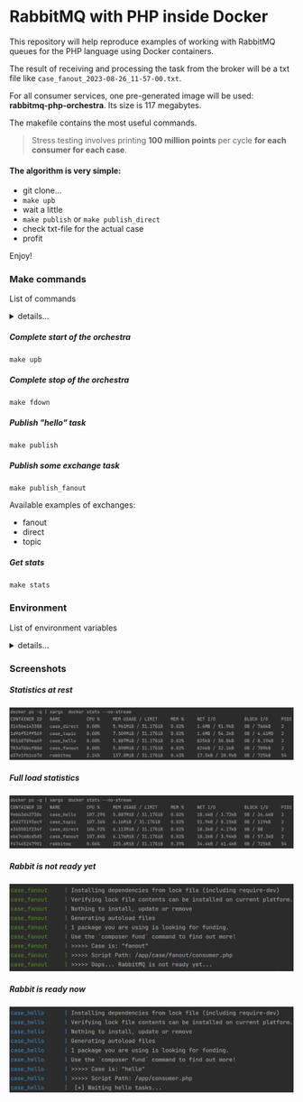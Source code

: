 # RabbitMQ with PHP inside Docker

This repository will help reproduce examples of working with RabbitMQ queues for the PHP language using Docker containers.

The result of receiving and processing the task from the broker will be a txt file like `case_fanout_2023-08-26_11-57-00.txt`.

For all consumer services, one pre-generated image will be used: **rabbitmq-php-orchestra**. Its size is 117 megabytes.

The makefile contains the most useful commands.

> Stress testing involves printing **100 million points** per cycle **for each consumer for each case**.

#### The algorithm is very simple:
- git clone... 
- `make upb`
- wait a little
- `make publish` or `make publish_direct`
- check txt-file for the actual case
- profit

Enjoy!

### Make commands
List of commands
<details>
  <summary>details...</summary>

* publish: `docker-compose exec case_hello php publish.php`
* publish_all: `make publish ; make publish_direct ; make publish_fanout ; make publish_topic`
* publish_direct: `docker-compose exec case_direct php case/direct/publish.php`
* publish_fanout: `docker-compose exec case_fanout php case/fanout/publish.php`
* publish_topic: `docker-compose exec case_topic php case/topic/publish.php`
* logs: `docker-compose logs -ft`
* ps: `docker-compose ps`
* down: `docker-compose down`
* sdown: `docker-compose down & rm -f *.txt`
* fdown: `docker-compose down & rm -f *.txt & rm -rf vendor`
* upd: `docker-compose up -d`
* upb: `docker-compose up -d --build --remove-orphans`
* stats: `docker ps -q | xargs  docker stats --no-stream`
</details>

##### Complete start of the orchestra
```shell
make upb
```

##### Complete stop of the orchestra
```shell
make fdown
```

##### Publish "hello" task
```shell
make publish
```

##### Publish some exchange task
```shell
make publish_fanout
```

Available examples of exchanges:
- fanout
- direct
- topic

##### Get stats
```shell
make stats
```

### Environment
List of environment variables
<details>
  <summary>details...</summary>

* RMQ_IMAGE: image name created by the builder
* RMQ_STRESS_TEST: enable/disable stress testing
* RMQ_CASE: some exchange case (if empty - hello case)
* RMQ_IS_BUILDER: is service builder or not
* RMQ_HOST: rabbitmq hostname
* RMQ_PORT: rabbitmq port
* RMQ_PORT_ADMIN: rabbitmq admin panel port
* RMQ_LOGIN: rabbitmq user login (php code)
* RMQ_PASSWORD: rabbitmq user password (php code)
* RMQ_CONSUMER: consumer for actual case
* RABBITMQ_DEFAULT_USER: user login
* RABBITMQ_DEFAULT_PASS: user password
</details>

### Screenshots
##### Statistics at rest
![Statistics at rest](img/stats_01.png "Statistics at rest")
##### Full load statistics
![Full load statistics](img/stats_02.png "Full load statistics")
##### Rabbit is not ready yet
![Rabbit is not ready yet](img/case_01.png "Rabbit is not ready yet")
##### Rabbit is ready now
![Rabbit is ready now](img/case_02.png "Rabbit is ready now")

